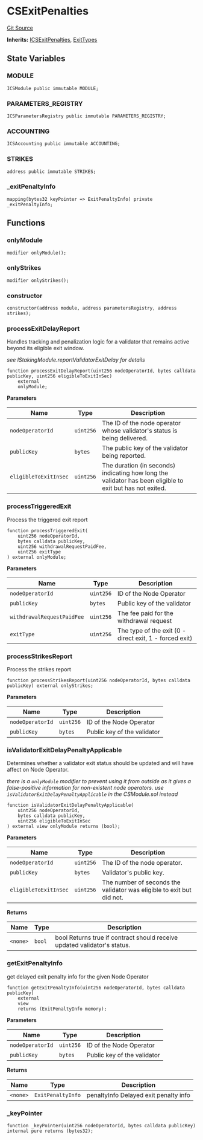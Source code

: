 # CSExitPenalties
[Git Source](https://github.com/lidofinance/community-staking-module/blob/3a4f57c9cf742468b087015f451ef8dce648f719/src/CSExitPenalties.sol)

**Inherits:**
[ICSExitPenalties](/src/interfaces/ICSExitPenalties.sol/interface.ICSExitPenalties.md), [ExitTypes](/src/abstract/ExitTypes.sol/abstract.ExitTypes.md)


## State Variables
### MODULE

```solidity
ICSModule public immutable MODULE;
```


### PARAMETERS_REGISTRY

```solidity
ICSParametersRegistry public immutable PARAMETERS_REGISTRY;
```


### ACCOUNTING

```solidity
ICSAccounting public immutable ACCOUNTING;
```


### STRIKES

```solidity
address public immutable STRIKES;
```


### _exitPenaltyInfo

```solidity
mapping(bytes32 keyPointer => ExitPenaltyInfo) private _exitPenaltyInfo;
```


## Functions
### onlyModule


```solidity
modifier onlyModule();
```

### onlyStrikes


```solidity
modifier onlyStrikes();
```

### constructor


```solidity
constructor(address module, address parametersRegistry, address strikes);
```

### processExitDelayReport

Handles tracking and penalization logic for a validator that remains active beyond its eligible exit window.

*see IStakingModule.reportValidatorExitDelay for details*


```solidity
function processExitDelayReport(uint256 nodeOperatorId, bytes calldata publicKey, uint256 eligibleToExitInSec)
    external
    onlyModule;
```
**Parameters**

|Name|Type|Description|
|----|----|-----------|
|`nodeOperatorId`|`uint256`|The ID of the node operator whose validator's status is being delivered.|
|`publicKey`|`bytes`|The public key of the validator being reported.|
|`eligibleToExitInSec`|`uint256`|The duration (in seconds) indicating how long the validator has been eligible to exit but has not exited.|


### processTriggeredExit

Process the triggered exit report


```solidity
function processTriggeredExit(
    uint256 nodeOperatorId,
    bytes calldata publicKey,
    uint256 withdrawalRequestPaidFee,
    uint256 exitType
) external onlyModule;
```
**Parameters**

|Name|Type|Description|
|----|----|-----------|
|`nodeOperatorId`|`uint256`|ID of the Node Operator|
|`publicKey`|`bytes`|Public key of the validator|
|`withdrawalRequestPaidFee`|`uint256`|The fee paid for the withdrawal request|
|`exitType`|`uint256`|The type of the exit (0 - direct exit, 1 - forced exit)|


### processStrikesReport

Process the strikes report


```solidity
function processStrikesReport(uint256 nodeOperatorId, bytes calldata publicKey) external onlyStrikes;
```
**Parameters**

|Name|Type|Description|
|----|----|-----------|
|`nodeOperatorId`|`uint256`|ID of the Node Operator|
|`publicKey`|`bytes`|Public key of the validator|


### isValidatorExitDelayPenaltyApplicable

Determines whether a validator exit status should be updated and will have affect on Node Operator.

*there is a `onlyModule` modifier to prevent using it from outside
as it gives a false-positive information for non-existent node operators.
use `isValidatorExitDelayPenaltyApplicable` in the CSModule.sol instead*


```solidity
function isValidatorExitDelayPenaltyApplicable(
    uint256 nodeOperatorId,
    bytes calldata publicKey,
    uint256 eligibleToExitInSec
) external view onlyModule returns (bool);
```
**Parameters**

|Name|Type|Description|
|----|----|-----------|
|`nodeOperatorId`|`uint256`|The ID of the node operator.|
|`publicKey`|`bytes`|Validator's public key.|
|`eligibleToExitInSec`|`uint256`|The number of seconds the validator was eligible to exit but did not.|

**Returns**

|Name|Type|Description|
|----|----|-----------|
|`<none>`|`bool`|bool Returns true if contract should receive updated validator's status.|


### getExitPenaltyInfo

get delayed exit penalty info for the given Node Operator


```solidity
function getExitPenaltyInfo(uint256 nodeOperatorId, bytes calldata publicKey)
    external
    view
    returns (ExitPenaltyInfo memory);
```
**Parameters**

|Name|Type|Description|
|----|----|-----------|
|`nodeOperatorId`|`uint256`|ID of the Node Operator|
|`publicKey`|`bytes`|Public key of the validator|

**Returns**

|Name|Type|Description|
|----|----|-----------|
|`<none>`|`ExitPenaltyInfo`|penaltyInfo Delayed exit penalty info|


### _keyPointer


```solidity
function _keyPointer(uint256 nodeOperatorId, bytes calldata publicKey) internal pure returns (bytes32);
```

